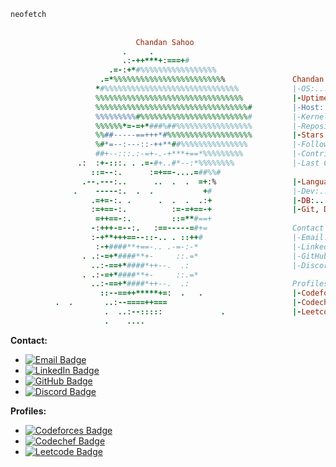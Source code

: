 
```ruby
neofetch
                                                           
                                                           
                            Chandan Sahoo                  
                         .     .                           
                         .:-++***+:===+#                  
                      .=-:+*#%%%%%%%%%%%%%%%%%             
                    .=*%%%%%%%%%%%%%%%%%%%%%%%%%               Chandan Sahoo:-----------------------------------
                   *#%%%%%%%%%%%%%%%%%%%%%%%%%%%%%%            |-OS:..............Arch Linux
                   %%%%%%%%%%%%%%%%%%%%%%%%%%%%%%%%%           |-Uptime:..........19 Years, 2 Months, 8 Days
                   %%%%%%%%%%%%%%%%%%%%%%%%%%%%%%%%%%#         |-Host:............Delhi, India
                   %%%%%%%%%#%%%%%%%%%%%%%%%%%%%%%%%%#         |-Kernel:..........BTech Ungergrad
                   %%%%%%*=-=+*###%##%%%%%%%%%%%%%%%%%         |-Repositories:....14
                   %%##-----==+++*#%%%%%%%%%%%%%%%%%%%         |-Stars:...........2
                   %#*=--:---::-++**##%%%%%%%%%%%%%%%          |-Followers:.......9
                   ##+--:::.:-=+-.-+***+==*%%%%%%%%%           |-Contributions:...null
               .:  :+-:::. . .=-#+..#*--:*%%%%%%%%             |-Last Commit:.....Sat Jan 11 18:39:21 2025 +0530
                  ::=--:.      :=+==-....=##%%#            
                .--.---:..      ..  .  .  =+:%                 |-Languages:.......Javascript, C++
              .    -----:.  .  .           +#                  |-Dev:.............Node.js, React, Express, 
                  .=+=-:. .      .  .  .  .:+                  |-DB:..............MongoDB, PostgresSQL
                  :=+==-:.          :=-=+==-+                  |-Git, Docker
                   =++==-:.         ::=**#==+              
                  -:+++-=--:.   :==-----=#+=                   Contact
                  :-+**+++==--::-.. . ::++#                    |-Email:...........chandansahoo02468@gmail.com
                   :-+####**+==-.. .-=-:-*                     |-LinkedIn:........linkedin.com/in/chandansahoo-cs
                . .:-=+*####**+-     ::.=*                     |-GitHub:..........github.com/chandanSahoo-cs
                  ..:-==+*####*++--.  .:                       |-Discord:.........chandansahoo
                . .:-=+*####**+-     ::.=*                 
                  ..:-==+*####*++--.  .:                       Profiles:
                    ::--==++*****+=:  .   .                    |-Codeforces:......Realmchan
          .  .       ..:--====++===                            |-Codechef:........realm
                     .  ..:--:::::             .               |-Leetcode:........realmchan
                     .    ....                      

```


**Contact:**   
- [![Email Badge](https://img.shields.io/badge/Email-chandansahoo02468%40gmail.com-red?style=flat-square&logo=gmail&logoColor=red)](mailto:chandansahoo02468@gmail.com)  
- [![LinkedIn Badge](https://img.shields.io/badge/LinkedIn-chandansahoo--cs-blue?style=flat-square&logo=linkedin&logoColor=blue)](https://linkedin.com/in/chandansahoo-cs)  
- [![GitHub Badge](https://img.shields.io/badge/GitHub-chandanSahoo--cs-4C1D4A?style=flat-square&logo=github&logoColor=black)](https://github.com/chandanSahoo-cs)  
- [![Discord Badge](https://img.shields.io/badge/Discord-chandansahoo-7289DA?style=flat-square&logo=discord&logoColor=7289DA)](https://discord.com/users/chandansahoo)


**Profiles:**  
- [![Codeforces Badge](https://img.shields.io/badge/Codeforces-Realmchan-0088CC?style=flat-square&logo=codeforces)](https://codeforces.com/profile/Realmchan)  
- [![Codechef Badge](https://img.shields.io/badge/Codechef-realm-e27a41?style=flat-square&logo=codechef&logoColor=e27a41)](https://www.codechef.com/users/realm)  
- [![Leetcode Badge](https://img.shields.io/badge/Leetcode-realmchan-FFA500?style=flat-square&logo=leetcode&logoColor=yellow)](https://leetcode.com/realmchan)


